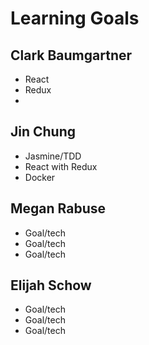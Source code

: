 # Learning Goals

## Clark Baumgartner
 - React
 - Redux
 - 

## Jin Chung
 - Jasmine/TDD
 - React with Redux
 - Docker

## Megan Rabuse
 - Goal/tech
 - Goal/tech
 - Goal/tech

## Elijah Schow
 - Goal/tech
 - Goal/tech
 - Goal/tech
